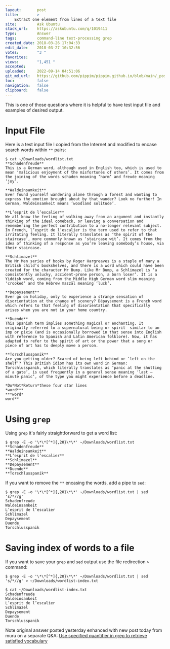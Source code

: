 ```yaml
---
layout:       post
title:        >
    Extract one element from lines of a text file
site:         Ask Ubuntu
stack_url:    https://askubuntu.com/q/1019411
type:         Answer
tags:         command-line text-processing grep
created_date: 2018-03-26 17:04:33
edit_date:    2018-03-27 10:32:56
votes:        "3 "
favorites:    
views:        "1,451 "
accepted:     
uploaded:     2022-09-14 04:51:06
git_md_url:   https://github.com/pippim/pippim.github.io/blob/main/_posts/2018/2018-03-26-Extract-one-element-from-lines-of-a-text-file.md
toc:          false
navigation:   false
clipboard:    false
---
```


This is one of those questions where it is helpful to have test input file and examples of desired output.

# Input File

Here is a test input file I copied from the Internet and modified to encase search words within `**` pairs:

``` 
$ cat ~/Downloads/wordlist.txt
**Schadenfreude**
This is a German word, although used in English too, which is used to mean ‘malicious enjoyment of the misfortunes of others’. It comes from the joining of the words schaden meaning ‘harm’ and freude meaning ‘joy’.

**Waldeinsamkeit**
Ever found yourself wandering alone through a forest and wanting to express the emotion brought about by that wander? Look no further! In German, Waldeinsamkeit means ‘woodland solitude’.

**L’esprit de l’escalier**
We all know the feeling of walking away from an argument and instantly thinking of the ideal comeback, or leaving a conversation and remembering the perfect contribution to a no-longer relevant subject. In French, l’esprit de l’escalier is the term used to refer to that irritating feeling. It literally translates as ‘the spirit of the staircase’, more commonly known as ‘staircase wit’. It comes from the idea of thinking of a response as you’re leaving somebody’s house, via their staircase.

**Schlimazel**
The Mr Men series of books by Roger Hargreaves is a staple of many a British child’s bookshelves, and there is a word which could have been created for the character Mr Bump. Like Mr Bump, a Schlimazel is ‘a consistently unlucky, accident-prone person, a born loser’. It is a Yiddish word, coming from the Middle High German word slim meaning ‘crooked’ and the Hebrew mazzāl meaning ‘luck’.

**Depaysement**
Ever go on holiday, only to experience a strange sensation of disorientation at the change of scenery? Dépaysement is a French word which refers to that feeling of disorientation that specifically arises when you are not in your home country.

**Duende**
This Spanish term implies something magical or enchanting. It originally referred to a supernatural being or spirit  similar to an imp or pixie (and is occasionally borrowed in that sense into English with reference to Spanish and Latin American folklore). Now, it has adapted to refer to the spirit of art or the power that a song or piece of art has to deeply move a person.

**Torschlusspanik**
Are you getting older? Scared of being left behind or ‘left on the shelf’? This British idiom has its own word in German: Torschlusspanik, which literally translates as ‘panic at the shutting of a gate’, is used frequently in a general sense meaning ‘last –minute panic’, of the type you might experience before a deadline.

*Do*Not*Return*these four star lines
*word***
***word*
word**
```

# Using `grep`

Using `grep` it's fairly straightforward to get a word list:

``` 
$ grep -E -o '\*\*[^*]{,20}\*\*' ~/Downloads/wordlist.txt
**Schadenfreude**
**Waldeinsamkeit**
**L’esprit de l’escalier**
**Schlimazel**
**Depaysement**
**Duende**
**Torschlusspanik**
```

If you want to remove the `**` encasing the words, add a pipe to `sed`:

``` 
$ grep -E -o '\*\*[^*]{,20}\*\*' ~/Downloads/wordlist.txt | sed 's/*//g'
Schadenfreude
Waldeinsamkeit
L’esprit de l’escalier
Schlimazel
Depaysement
Duende
Torschlusspanik
```

# Saving index of words to a file

If you want to save your `grep` and `sed` output use the file redirection `>` command:

``` 
$ grep -E -o '\*\*[^*]{,20}\*\*' ~/Downloads/wordlist.txt | sed 's/*//g' > ~/Downloads/wordlist-index.txt

$ cat ~/Downloads/wordlist-index.txt
Schadenfreude
Waldeinsamkeit
L’esprit de l’escalier
Schlimazel
Depaysement
Duende
Torschlusspanik
```

Note original answer posted yesterday enhanced with new post today from muru on a separate Q&A: [Use specified quantifier in grep to retrieve satisfied vocabulary][1]


  [1]: https://askubuntu.com/questions/1019528/use-specified-quantifier-in-grep-to-retrieve-satisfied-vocabulary/1019532#1019532

